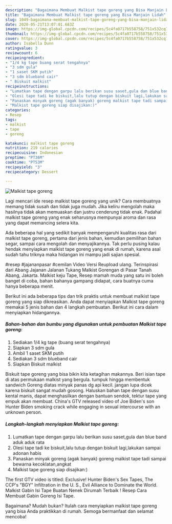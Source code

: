 ```yaml
---
description: "Bagaimana Membuat Malkist tape goreng yang Bisa Manjain Lidah"
title: "Bagaimana Membuat Malkist tape goreng yang Bisa Manjain Lidah"
slug: 1049-bagaimana-membuat-malkist-tape-goreng-yang-bisa-manjain-lidah
date: 2020-05-21T13:07:01.683Z
image: https://img-global.cpcdn.com/recipes/5c4fa0717b558758/751x532cq70/malkist-tape-goreng-foto-resep-utama.jpg
thumbnail: https://img-global.cpcdn.com/recipes/5c4fa0717b558758/751x532cq70/malkist-tape-goreng-foto-resep-utama.jpg
cover: https://img-global.cpcdn.com/recipes/5c4fa0717b558758/751x532cq70/malkist-tape-goreng-foto-resep-utama.jpg
author: Isabella Dunn
ratingvalue: 3
reviewcount: 6
recipeingredient:
- "1/4 kg tape buang serat tengahnya"
- "3 sdm gula"
- "1 saset SKM putih"
- "3 sdm blueband cair"
- " Biskuit malkist"
recipeinstructions:
- "Lumatkan tape dengan garpu lalu berikan susu saset,gula dan blue band aduk aduk rata"
- "Olesi tape tadi ke biskuit,lalu tutup dengan biskuit lagi,lakukan sampai adonan habis"
- "Panaskan minyak goreng (agak banyak) goreng malkist tape tadi sampai bewarna kecoklatan,angkat"
- "Malkist tape goreng siap disajikan:)"
categories:
- Resep
tags:
- malkist
- tape
- goreng

katakunci: malkist tape goreng 
nutrition: 219 calories
recipecuisine: Indonesian
preptime: "PT36M"
cooktime: "PT53M"
recipeyield: "3"
recipecategory: Dessert

---
```



![Malkist tape goreng](https://img-global.cpcdn.com/recipes/5c4fa0717b558758/751x532cq70/malkist-tape-goreng-foto-resep-utama.jpg)

Lagi mencari ide resep malkist tape goreng yang unik? Cara membuatnya memang tidak susah dan tidak juga mudah. Jika keliru mengolah maka hasilnya tidak akan memuaskan dan justru cenderung tidak enak. Padahal malkist tape goreng yang enak seharusnya mempunyai aroma dan rasa yang dapat memancing selera kita.

Ada beberapa hal yang sedikit banyak mempengaruhi kualitas rasa dari malkist tape goreng, pertama dari jenis bahan, kemudian pemilihan bahan segar, sampai cara mengolah dan menyajikannya. Tak perlu pusing kalau hendak menyiapkan malkist tape goreng yang enak di rumah, karena asal sudah tahu triknya maka hidangan ini mampu jadi sajian spesial.

#resep #jajananpasar #cemilan Video Versi Reupload ulang. Terinspirasi dari Abang Jajanan Jalanan Tukang Malkist Gorengan di Pasar Tanah Abang, Jakarta. Malkist keju Tape, Resep mamah muda yang satu ini boleh banget di coba, bahan bahanya gampang didapat, cara buatnya cuma hanya beberapa menit.


Berikut ini ada beberapa tips dan trik praktis untuk membuat malkist tape goreng yang siap dikreasikan. Anda dapat menyiapkan Malkist tape goreng memakai 5 jenis bahan dan 4 langkah pembuatan. Berikut ini cara dalam menyiapkan hidangannya.

<!--inarticleads1-->

##### Bahan-bahan dan bumbu yang digunakan untuk pembuatan Malkist tape goreng:

1. Sediakan 1/4 kg tape (buang serat tengahnya)
1. Siapkan 3 sdm gula
1. Ambil 1 saset SKM putih
1. Sediakan 3 sdm blueband cair
1. Siapkan  Biskuit malkist


Biskuit tape goreng yang bisa bikin kita ketagihan makannya. Beri isian tape di atas permukaan malkist yang bergula. tumpuk hingga membentuk sandwich Goreng diatas minyak panas dg api kecil. jangan lupa dicek karena biskuit sangat mudah gosong. Haluskan bahan tape dengan susu kental manis, dapat menghasilkan dengan bantuan sendok, tektur tape yang empuk akan membuat. China&#39;s GTV released video of Joe Biden&#39;s son Hunter Biden smoking crack while engaging in sexual intercourse with an unknown person. 

<!--inarticleads2-->

##### Langkah-langkah menyiapkan Malkist tape goreng:

1. Lumatkan tape dengan garpu lalu berikan susu saset,gula dan blue band aduk aduk rata
1. Olesi tape tadi ke biskuit,lalu tutup dengan biskuit lagi,lakukan sampai adonan habis
1. Panaskan minyak goreng (agak banyak) goreng malkist tape tadi sampai bewarna kecoklatan,angkat
1. Malkist tape goreng siap disajikan:)


The first GTV video is titled: Exclusive! Hunter Biden&#39;s Sex Tapes, The CCP&#39;s &#34;BGY&#34; Infiltration in the U. S., Evil Alliance to Dominate the World. Malkist Gabin Isi Tape Buatan Nenek Dirumah Terbaik ! Resep Cara Membuat Gabin Goreng Isi Tape. 

Bagaimana? Mudah bukan? Itulah cara menyiapkan malkist tape goreng yang bisa Anda praktikkan di rumah. Semoga bermanfaat dan selamat mencoba!
